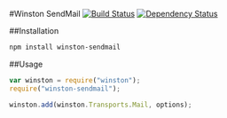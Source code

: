 #Winston SendMail [![Build Status](https://travis-ci.org/e2tox/winston-sendmail.png)](https://travis-ci.org/e2tox/winston-sendmail) [![Dependency Status](https://gemnasium.com/e2tox/winston-sendmail.png)](https://gemnasium.com/e2tox/winston-sendmail)

##Installation

```bash
npm install winston-sendmail
```

##Usage

```javascript
var winston = require("winston");
require("winston-sendmail");

winston.add(winston.Transports.Mail, options);
```
